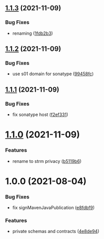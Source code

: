 ## [1.1.3](https://github.com/streammachineio/java-schema-common/compare/v1.1.2...v1.1.3) (2021-11-09)


### Bug Fixes

* renaming ([1fdb2b3](https://github.com/streammachineio/java-schema-common/commit/1fdb2b3cfc4084eebd3c9792d72a0611246e1712))

## [1.1.2](https://github.com/streammachineio/java-schema-common/compare/v1.1.1...v1.1.2) (2021-11-09)


### Bug Fixes

* use s01 domain for sonatype ([99458fc](https://github.com/streammachineio/java-schema-common/commit/99458fc07eae85257fa3dce3488aab8548c2796a))

## [1.1.1](https://github.com/streammachineio/java-schema-common/compare/v1.1.0...v1.1.1) (2021-11-09)


### Bug Fixes

* fix sonatype host ([f2ef331](https://github.com/streammachineio/java-schema-common/commit/f2ef3319ad542b12533a10a4b04ea2be00d9c0e7))

# [1.1.0](https://github.com/streammachineio/java-schema-common/compare/v1.0.0...v1.1.0) (2021-11-09)


### Features

* rename to strm privacy ([b5119b6](https://github.com/streammachineio/java-schema-common/commit/b5119b68819bd775efbe631c79921fa5231a5d61))

# 1.0.0 (2021-08-04)


### Bug Fixes

* fix signMavenJavaPublication ([e8fdbf9](https://github.com/streammachineio/java-schema-common/commit/e8fdbf940382fa1c8809b4a8fcc5ce3c3c6a6334))


### Features

* private schemas and contracts ([4e8de94](https://github.com/streammachineio/java-schema-common/commit/4e8de94d25e18875f33b5474d01a29578a495b3d))
